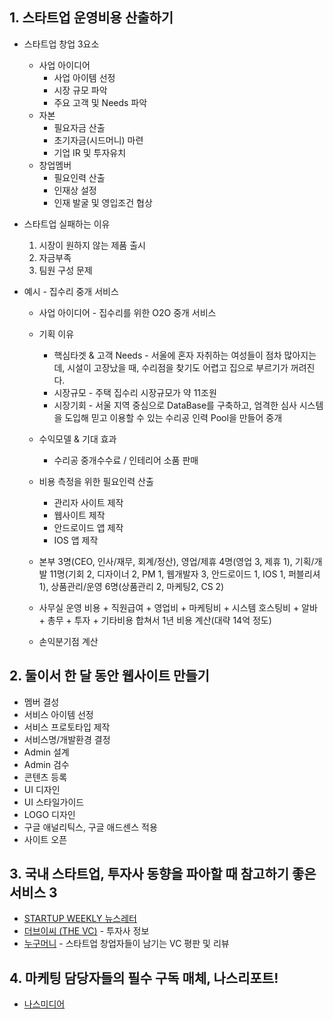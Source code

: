 ## 1. 스타트업 운영비용 산출하기
* 스타트업 창업 3요소
  * 사업 아이디어
    * 사업 아이템 선정
    * 시장 규모 파악
    * 주요 고객 및 Needs 파악
  * 자본
    * 필요자금 산출
    * 초기자금(시드머니) 마련
    * 기업 IR 및 투자유치
  * 창업멤버
    * 필요인력 산출
    * 인재상 설정
    * 인재 발굴 및 영입조건 협상

* 스타트업 실패하는 이유
  1. 시장이 원하지 않는 제품 출시
  2. 자금부족
  3. 팀원 구성 문제

* 예시 - 집수리 중개 서비스
  * 사업 아이디어 - 집수리를 위한 O2O 중개 서비스
  * 기획 이유
    * 핵심타겟 & 고객 Needs - 서울에 혼자 자취하는 여성들이 점차 많아지는데, 시설이 고장났을 때, 수리점을 찾기도 어렵고 집으로 부르기가 꺼려진다.
    * 시장규모 - 주택 집수리 시장규모가 약 11조원
    * 시장기회 - 서울 지역 중심으로 DataBase를 구축하고, 엄격한 심사 시스템을 도입해 믿고 이용할 수 있는 수리공 인력 Pool을 만들어 중개
  * 수익모델 & 기대 효과
    * 수리공 중개수수료 / 인테리어 소품 판매
  
  * 비용 측정을 위한 필요인력 산출
    * 관리자 사이트 제작
    * 웹사이트 제작
    * 안드로이드 앱 제작
    * IOS 앱 제작
  * 본부 3명(CEO, 인사/재무, 회계/정산), 영업/제휴 4명(영업 3, 제휴 1), 기획/개발 11명(기회 2, 디자이너 2, PM 1, 웹개발자 3, 안드로이드 1, IOS 1, 퍼블리셔 1), 상품관리/운영 6명(상품관리 2, 마케팅2, CS 2)
  * 사무실 운영 비용 + 직원급여 + 영업비 + 마케팅비 + 시스템 호스팅비 + 알바 + 총무 + 투자 + 기타비용 합쳐서 1년 비용 계산(대략 14억 정도)
  * 손익분기점 계산

## 2. 둘이서 한 달 동안 웹사이트 만들기
* 멤버 결성
* 서비스 아이템 선정
* 서비스 프로토타입 제작
* 서비스명/개발환경 결정
* Admin 설계
* Admin 검수
* 콘텐츠 등록
* UI 디자인
* UI 스타일가이드
* LOGO 디자인
* 구글 애널리틱스, 구글 애드센스 적용
* 사이트 오픈

## 3. 국내 스타트업, 투자사 동향을 파아할 때 참고하기 좋은 서비스 3
* [STARTUP WEEKLY 뉴스레터](http://glance.media/subscription/subscribe)
* [더브이씨 (THE VC)](https://thevc.kr) - 투자사 정보
* [누구머니](https://nugu.money) - 스타트업 창업자들이 남기는 VC 평판 및 리뷰

## 4. 마케팅 담당자들의 필수 구독 매체, 나스리포트!
* [나스미디어](https://www.nasmedia.co.kr)
